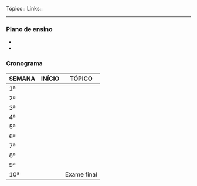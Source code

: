 Tópico::
Links::

---
### Plano de ensino
- 
- 
### Cronograma
| SEMANA | INÍCIO   | TÓPICO                                      |
|--------|----------|---------------------------------------------|
| 1ª     |     |  |
| 2ª     |     |                       |
| 3ª     |     |  |
| 4ª     |     |                      |
| 5ª     |     |               |
| 6ª     |     |             |
| 7ª     |     |                      |
| 8ª     |     |                           |
| 9ª     |     |                                |
| 10ª    |     | Exame final                                 |
